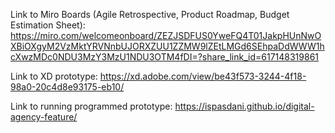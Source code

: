 Link to Miro Boards (Agile Retrospective, Product Roadmap, Budget Estimation Sheet):
https://miro.com/welcomeonboard/ZEZJSDFUS0YweFQ4T01JakpHUnNwOXBiOXgyM2VzMktYRVNnbUJORXZUU1ZZMW9lZEtLMGd6SEhpaDdWWW1hcXwzMDc0NDU3MzY3MzU1NDU3OTM4fDI=?share_link_id=617148319861

Link to XD prototype:
https://xd.adobe.com/view/be43f573-3244-4f18-98a0-20c4d8e93175-eb10/

Link to running programmed prototype:
https://ispasdani.github.io/digital-agency-feature/